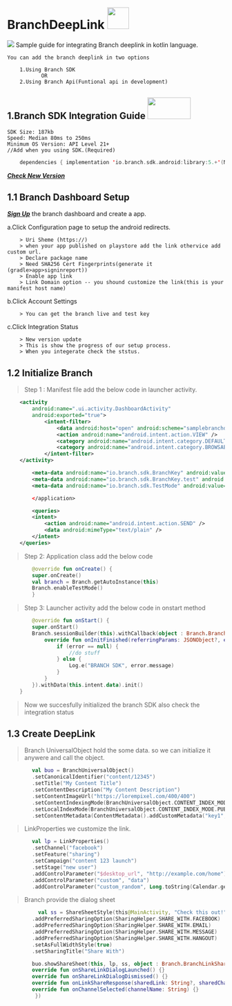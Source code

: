 # BranchDeepLink <img src="https://user-images.githubusercontent.com/56442417/180644117-c35cc232-7aee-4736-88c7-9c1b317d0850.png" width="50" height="50" />
<img src="https://user-images.githubusercontent.com/56442417/180749017-76cc234d-b43c-4dbd-b8ae-b5ad006d72e5.png"/>
Sample guide for integrating Branch deeplink in kotlin language.

    You can add the branch deeplink in two options
    
        1.Using Branch SDK
               OR
        2.Using Branch Api(Funtional api in development)

## 1.Branch SDK Integration Guide <img src="https://user-images.githubusercontent.com/56442417/180644569-3e79ae4d-0345-4046-a7b4-40ff75bcbe27.png" width="100" height="50" />
    SDK Size: 187kb
    Speed: Median 80ms to 250ms
    Minimum OS Version: API Level 21+
    //Add when you using SDK.(Required)
```kotlin
    dependencies { implementation 'io.branch.sdk.android:library:5.+'(Now in 5.2.0) }
```
[***Check New Version***](https://help.branch.io/developers-hub/docs/android-version-history)

## 1.1 Branch Dashboard Setup
[***Sign Up***](https://dashboard.branch.io/) the branch dashboard and create a app.

a.Click Configuration page to setup the android redirects.

        > Uri Sheme (https://)
        > when your app published on playstore add the link othervice add custom url.
        > Declare package name
        > Need SHA256 Cert Fingerprints(generate it (gradle>app>signinreport))
        > Enable app link
        > Link Domain option -- you shound customize the link(this is your manifest host name)

b.Click Account Settings

        > You can get the branch live and test key

c.Click Integration Status

        > New version update
        > This is show the progress of our setup process.
        > When you integerate check the ststus.

## 1.2 Initialize Branch
> Step 1 : Manifest file add the below code in launcher activity.
```XML
    <activity 
        android:name=".ui.activity.DashboardActivity"
        android:exported="true">
            <intent-filter>
                <data android:host="open" android:scheme="samplebranchdeeplink" />
                <action android:name="android.intent.action.VIEW" />
                <category android:name="android.intent.category.DEFAULT" />
                <category android:name="android.intent.category.BROWSABLE" />
            </intent-filter>
    </activity>

        <meta-data android:name="io.branch.sdk.BranchKey" android:value="key_live_kaFuWw8WvY7yn1d9yYiP8gokwqjV0Sw" />
        <meta-data android:name="io.branch.sdk.BranchKey.test" android:value="key_test_hlxrWC5Zx16DkYmWu4AHiimdqugRYMr" />
        <meta-data android:name="io.branch.sdk.TestMode" android:value="false" />

        </application>

        <queries>
        <intent>
            <action android:name="android.intent.action.SEND" />
            <data android:mimeType="text/plain" />
        </intent>
    </queries>
```

> Step 2: Application class add the below code

```kotlin
        @override fun onCreate() {
        super.onCreate()
        val branch = Branch.getAutoInstance(this)
        Branch.enableTestMode()
        }
```

> Step 3: Launcher activity add the below code in onstart method
```kotlin
        @override fun onStart() {
        super.onStart()
        Branch.sessionBuilder(this).withCallback(object : Branch.BranchReferralInitListener {
            override fun onInitFinished(referringParams: JSONObject?, error: BranchError?) {
                if (error == null) {
                    //do stuff
                } else {
                    Log.e("BRANCH SDK", error.message)
                }
            }
        }).withData(this.intent.data).init()
    }
```
> Now we succesfully initialized the branch SDK also check the integration status

## 1.3 Create DeepLink
> Branch UniversalObject hold the some data. so we can initialize it anywere and call the object.
```kotlin
        val buo = BranchUniversalObject()
        .setCanonicalIdentifier("content/12345")
        .setTitle("My Content Title")
        .setContentDescription("My Content Description")
        .setContentImageUrl("https://lorempixel.com/400/400")
        .setContentIndexingMode(BranchUniversalObject.CONTENT_INDEX_MODE.PUBLIC)
        .setLocalIndexMode(BranchUniversalObject.CONTENT_INDEX_MODE.PUBLIC)
        .setContentMetadata(ContentMetadata().addCustomMetadata("key1", "value1"))
```
> LinkProperties we customize the link.
```kotlin
        val lp = LinkProperties()
        .setChannel("facebook")
        .setFeature("sharing")
        .setCampaign("content 123 launch")
        .setStage("new user")
        .addControlParameter("$desktop_url", "http://example.com/home")
        .addControlParameter("custom", "data")
        .addControlParameter("custom_random", Long.toString(Calendar.getInstance().getTimeInMillis()))
```

> Branch provide the dialog sheet
```kotlin
          val ss = ShareSheetStyle(this@MainActivity, "Check this out!", "This stuff is awesome: ")
        .addPreferredSharingOption(SharingHelper.SHARE_WITH.FACEBOOK)
        .addPreferredSharingOption(SharingHelper.SHARE_WITH.EMAIL)
        .addPreferredSharingOption(SharingHelper.SHARE_WITH.MESSAGE)
        .addPreferredSharingOption(SharingHelper.SHARE_WITH.HANGOUT)
        .setAsFullWidthStyle(true)
        .setSharingTitle("Share With")

        buo.showShareSheet(this, lp, ss, object : Branch.BranchLinkShareListener {
        override fun onShareLinkDialogLaunched() {}
        override fun onShareLinkDialogDismissed() {}
        override fun onLinkShareResponse(sharedLink: String?, sharedChannel: String?, error: BranchError?) {}
        override fun onChannelSelected(channelName: String) {}
         })
```

        





